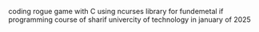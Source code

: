 coding rogue game with C using ncurses library for fundemetal if programming course of sharif univercity of technology in january of 2025
